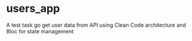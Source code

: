# users_app

A test task go get user data from API using Clean Code architecture and Bloc for state management